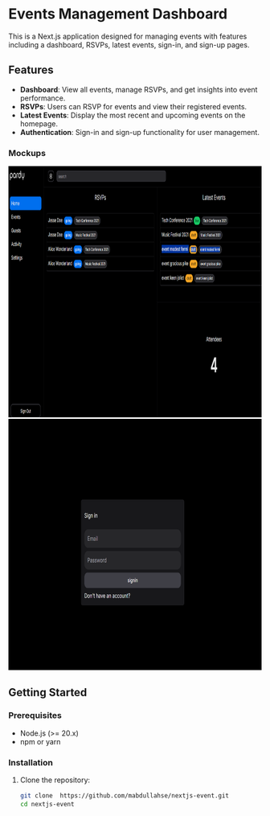 # Events Management Dashboard

This is a Next.js application designed for managing events with features including a dashboard, RSVPs, latest events, sign-in, and sign-up pages.

## Features

- **Dashboard**: View all events, manage RSVPs, and get insights into event performance.
- **RSVPs**: Users can RSVP for events and view their registered events.
- **Latest Events**: Display the most recent and upcoming events on the homepage.
- **Authentication**: Sign-in and sign-up functionality for user management.

### Mockups

<div>
<img src="./readme/image.png" alt="Mockup 1" width="900" height="500" style="display:inline-block;"/>
<img src="./readme/singin.png" alt="Mockup 1" width="900" height="500" style="display:inline-block;"/>

</div>

## Getting Started

### Prerequisites

- Node.js (>= 20.x)
- npm or yarn

### Installation

1. Clone the repository:

   ```bash
   git clone  https://github.com/mabdullahse/nextjs-event.git
   cd nextjs-event
   ```
